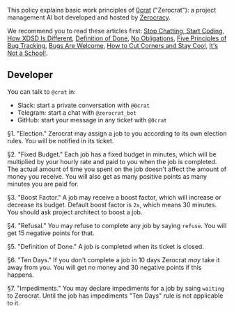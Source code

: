 This policy explains basic work principles of
[0crat](http://www.0crat.com) ("Zerocrat"):
a project management AI bot developed
and hosted by [Zerocracy](http://www.zerocracy.com).

We recommend you to read these articles first:
[Stop Chatting, Start Coding](http://www.yegor256.com/2014/10/07/stop-chatting-start-coding.html),
[How XDSD Is Different](http://www.yegor256.com/2014/04/17/how-xdsd-is-different.html),
[Definition of Done](http://www.yegor256.com/2014/04/15/definition-of-done.html),
[No Obligations](http://www.yegor256.com/2014/04/13/no-obligations-principle.html),
[Five Principles of Bug Tracking](http://www.yegor256.com/2014/11/24/principles-of-bug-tracking.html),
[Bugs Are Welcome](http://www.yegor256.com/2014/04/13/bugs-are-welcome.html),
[How to Cut Corners and Stay Cool](http://www.yegor256.com/2015/01/15/how-to-cut-corners.html),
[It's Not a School!](http://www.yegor256.com/2015/02/16/it-is-not-a-school.html).

## Developer

You can talk to `@crat` in:

  * Slack: start a private conversation with `@0crat`
  * Telegram: start a chat with `@zerocrat_bot`
  * GitHub: start your message in any ticket with `@0crat`

§1.
"Election."
Zerocrat may assign a job to you according to its own election rules.
You will be notified in its ticket.

§2.
"Fixed Budget."
Each job has a fixed budget in minutes,
which will be multiplied by your hourly rate and paid to you
when the job is completed. The actual amount of time you spent
on the job doesn't affect the amount of money you receive. You will
also get as many positive points as many minutes you are paid for.

§3.
"Boost Factor."
A job may receive a boost factor, which will increase or decrease
its budget. Default boost factor is `2x`, which means 30 minutes.
You should ask project architect to boost a job.

§4.
"Refusal."
You may refuse to complete any job by saying `refuse`.
You will get 15 negative points for that.

§5.
"Definition of Done."
A job is completed when its ticket is closed.

§6.
"Ten Days."
If you don't complete a job in 10 days Zerocrat _may_ take it away from you.
You will get no money and 30 negative points if this happens.

§7.
"Impediments."
You may declare impediments for a job by saing `waiting` to Zerocrat.
Until the job has impediments "Ten Days" rule is not applicable to it.
